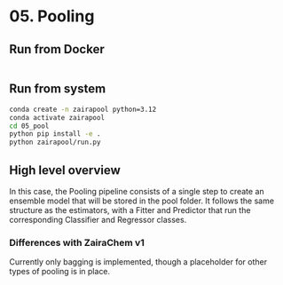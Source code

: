 # 05. Pooling

## Run from Docker

```bash


```

## Run from system 

```bash
conda create -n zairapool python=3.12
conda activate zairapool
cd 05_pool
python pip install -e .
python zairapool/run.py
```

## High level overview
In this case, the Pooling pipeline consists of a single step to create an ensemble model that will be stored in the pool folder. It follows the same structure as the estimators, with a Fitter and Predictor that run the corresponding Classifier and Regressor classes.

### Differences with ZairaChem v1
Currently only bagging is implemented, though a placeholder for other types of pooling is in place.
